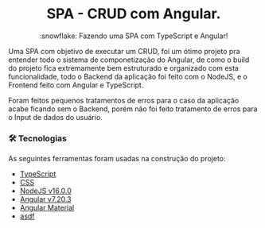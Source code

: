 <h1 align="center">SPA - CRUD com Angular.</h1>
<p align="center">:snowflake: Fazendo uma SPA com TypeScript e Angular!</p>

Uma SPA com objetivo de executar um CRUD, foi um ótimo projeto pra entender todo o sistema de componetização do Angular, de como o build do projeto fica extremamente bem estruturado e organizado com esta funcionalidade, todo o Backend da aplicação foi feito com o NodeJS, e o Frontend feito com Angular e TypeScript.

Foram feitos pequenos tratamentos de erros para o caso da aplicação acabe ficando sem o Backend, porém não foi feito tratamento de erros para o Input de dados do usuário.

### 🛠 Tecnologias

As seguintes ferramentas foram usadas na construção do projeto:

- [TypeScript](https://www.typescriptlang.org/)
- [CSS](https://devdocs.io/css/)
- [NodeJS v16.0.0](https://nodejs.org/en/download/releases/)
- [Angular v7.20.3](https://angular.io/)
- [Angular Material](https://material.angular.io/)
- [asdf](https://asdf-vm.com/)
